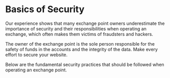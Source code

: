 # Basics of Security

Our experience shows that many exchange point owners underestimate the importance of security and their responsibilities when operating an exchange, which often makes them victims of fraudsters and hackers.

The owner of the exchange point is the sole person responsible for the safety of funds in the accounts and the integrity of the data. Make every effort to secure your website.

Below are the fundamental security practices that should be followed when operating an exchange point.